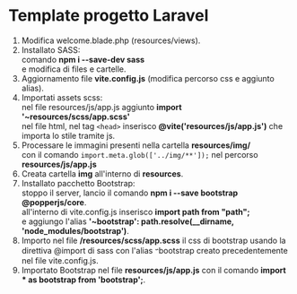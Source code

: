 # Template progetto Laravel

1. Modifica welcome.blade.php (resources/views).
2. Installato SASS:<br>
comando **npm i --save-dev sass**<br>
e modifica di files e cartelle.
3. Aggiornamento file **vite.config.js** (modifica percorso css e aggiunto alias).
4. Importati assets scss:<br>
nel file resources/js/app.js aggiunto **import '~resources/scss/app.scss'**<br>
nel file html, nel tag ```<head>``` inserisco **@vite('resources/js/app.js')** che importa lo stile tramite js.
5. Processare le immagini presenti nella cartella **resources/img/**<br>
con il comando ```import.meta.glob(['../img/**']);``` nel percorso **resources/js/app.js**
6. Creata cartella **img** all'interno di **resources**.
7. Installato pacchetto Bootstrap:<br>
stoppo il server, lancio il comando **npm i --save bootstrap @popperjs/core**.<br>
all'interno di vite.config.js inserisco **import path from "path";**<br>
e aggiungo l'alias **'~bootstrap': path.resolve(__dirname, 'node_modules/bootstrap')**.
8. Importo nel file **/resources/scss/app.scss** il css di bootstrap usando la direttiva @import di sass con l'alias 𛲇bootstrap creato precedentemente nel file vite.config.js.
9. Importato Bootstrap nel file **resources/js/app.js** con il comando **import * as bootstrap from 'bootstrap';**. 